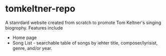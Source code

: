 # tomkeltner-repo
A stanrdard website created from scratch to promote Tom Keltner's singing biogrophy.
Features include
* Home page
* Song List - searchable table of songs by iehter title, composer/lyrisist, genre, and/or year.
